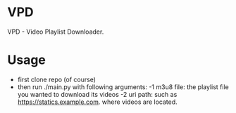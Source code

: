 # VPD
VPD - Video Playlist Downloader.

# Usage
- first clone repo (of course)
- then run ./main.py with following arguments:
-1 m3u8 file: the playlist file you wanted to download its videos
-2 uri path: such as https://statics.example.com. where videos are located.
